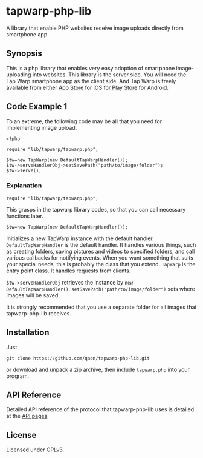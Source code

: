 # tapwarp-php-lib
A library that enable PHP websites receive image uploads directly from smartphone app.

## Synopsis
This is a php library that enables very easy adoption of smartphone image-uploading into websites.  This library is the server side.  You will need the Tap Warp smartphone app as the client side.
And Tap Warp is freely available from either [App Store](https://itunes.apple.com/us/app/tap-warp/id1137457615?mt=8) for iOS for [Play Store](https://play.google.com/store/apps/details?id=net.qaon.tapwarp) for Android.

## Code Example 1
To an extreme, the following code may be all that you need for implementing image upload.

```
<?php

require "lib/tapwarp/tapwarp.php";

$tw=new TapWarp(new DefaultTapWarpHandler());
$tw->serveHandlerObj->setSavePath("path/to/image/folder");
$tw->serve();
```

### Explanation
```
require "lib/tapwarp/tapwarp.php";
```
This grasps in the tapwarp library codes, so that you can call necessary functions later.

```
$tw=new TapWarp(new DefaultTapWarpHandler());
```
Initializes a new TapWarp instance with the default handler.  
`DefaultTapWarpHandler` is the default handler.  It handles various things, such as creating folders, saving pictures and videos to specified folders, and call various callbacks for notifying events.  When you want something that suits your special needs, this is probably the class that you extend.
`TapWarp` is the entry point class.  It handles requests from clients.

`$tw->serveHandlerObj` retrieves the instance by `new DefaultTapWarpHandler()`.  `setSavePath("path/to/image/folder")` sets where images will be saved.

It is strongly recommended that you use a separate folder for all images that tapwarp-php-lib receives.

## Installation
Just
```
git clone https://github.com/qaon/tapwarp-php-lib.git
```
or download and unpack a zip archive, then include `tapwarp.php` into your program.

## API Reference
Detailed API reference of the protocol that tapwarp-php-lib uses is detailed at the [API pages](http://twdemo.qaon.ofc/index.php?r=docs).

## License
Licensed under GPLv3.

